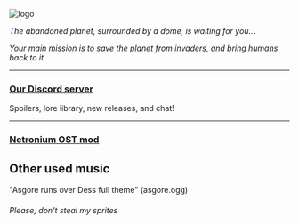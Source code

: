 ![logo](https://github.com/SunkyMP3G/Netronium-TFS/assets/125795960/ced234df-ce58-4878-b920-a0e654338c24)

*The abandoned planet, surrounded by a dome, is waiting for you...*

*Your main mission is to save the planet from invaders, and bring humans back to it*

---

### [Our Discord server](https://discord.com/invite/nbK62FGEMu)
Spoilers, lore library, new releases, and chat! 

---
### [Netronium OST mod](https://github.com/SunkyMP3G/NetroniumMusic)
## Other used music
"Asgore runs over Dess full theme" (asgore.ogg)

###### Please, don't steal my sprites